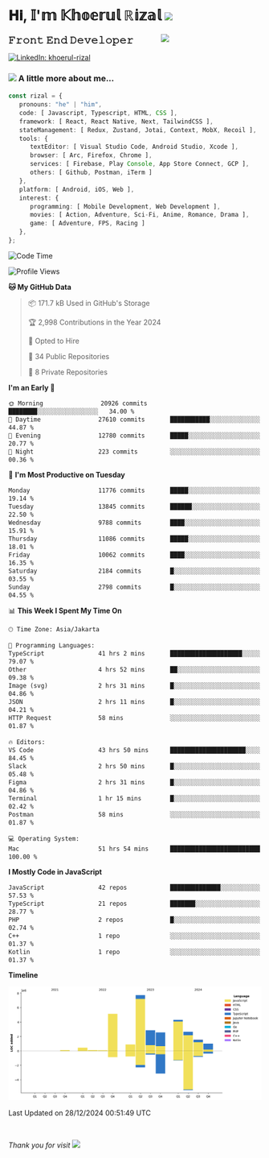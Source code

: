<h1> 𝐇𝐢, 𝕀'𝕞 𝕂𝕙𝕠𝕖𝕣𝕦𝕝 ℝ𝕚𝕫𝕒𝕝 <img src="https://media.giphy.com/media/mGcNjsfWAjY5AEZNw6/giphy.gif" width="50"></h1>
<img align='right' src="https://media.giphy.com/media/v1.Y2lkPTc5MGI3NjExOWI2ajR2NGJubzBsZHFuaHMwajRrcDNsNXJwOG8yb3F0NjhkNXF4OSZlcD12MV9pbnRlcm5hbF9naWZfYnlfaWQmY3Q9cw/fkZukR450RQ1qnGaq9/giphy.gif" width="200">
<strong style="font-size:20px;">𝙵𝚛𝚘𝚗𝚝 𝙴𝚗𝚍 𝙳𝚎𝚟𝚎𝚕𝚘𝚙𝚎𝚛</strong>
</p></em>

[![LinkedIn: khoerul-rizal](https://img.shields.io/badge/khoerul--rizal-blue?style=flat-square&logo=Linkedin&logoColor=white&link=https://www.linkedin.com/in/khoerul-rizal/)](https://www.linkedin.com/in/khoerul-rizal/)

### <img src="https://media.giphy.com/media/VgCDAzcKvsR6OM0uWg/giphy.gif" width="50"> A little more about me...

```typescript
const rizal = {
   pronouns: "he" | "him",
   code: [ Javascript, Typescript, HTML, CSS ],
   framework: [ React, React Native, Next, TailwindCSS ],
   stateManagement: [ Redux, Zustand, Jotai, Context, MobX, Recoil ],
   tools: {
      textEditor: [ Visual Studio Code, Android Studio, Xcode ],
      browser: [ Arc, Firefox, Chrome ],
      services: [ Firebase, Play Console, App Store Connect, GCP ],
      others: [ Github, Postman, iTerm ]
   },
   platform: [ Android, iOS, Web ],
   interest: {
      programming: [ Mobile Development, Web Development ],
      movies: [ Action, Adventure, Sci-Fi, Anime, Romance, Drama ],
      game: [ Adventure, FPS, Racing ]
   },
};
```

<!--START_SECTION:waka-->
![Code Time](http://img.shields.io/badge/Code%20Time-1%2C937%20hrs%208%20mins-blue)

![Profile Views](http://img.shields.io/badge/Profile%20Views-0-blue)

**🐱 My GitHub Data** 

> 📦 171.7 kB Used in GitHub's Storage 
 > 
> 🏆 2,998 Contributions in the Year 2024
 > 
> 💼 Opted to Hire
 > 
> 📜 34 Public Repositories 
 > 
> 🔑 8 Private Repositories 
 > 
**I'm an Early 🐤** 

```text
🌞 Morning                20926 commits       ████████░░░░░░░░░░░░░░░░░   34.00 % 
🌆 Daytime                27610 commits       ███████████░░░░░░░░░░░░░░   44.87 % 
🌃 Evening                12780 commits       █████░░░░░░░░░░░░░░░░░░░░   20.77 % 
🌙 Night                  223 commits         ░░░░░░░░░░░░░░░░░░░░░░░░░   00.36 % 
```
📅 **I'm Most Productive on Tuesday** 

```text
Monday                   11776 commits       █████░░░░░░░░░░░░░░░░░░░░   19.14 % 
Tuesday                  13845 commits       ██████░░░░░░░░░░░░░░░░░░░   22.50 % 
Wednesday                9788 commits        ████░░░░░░░░░░░░░░░░░░░░░   15.91 % 
Thursday                 11086 commits       █████░░░░░░░░░░░░░░░░░░░░   18.01 % 
Friday                   10062 commits       ████░░░░░░░░░░░░░░░░░░░░░   16.35 % 
Saturday                 2184 commits        █░░░░░░░░░░░░░░░░░░░░░░░░   03.55 % 
Sunday                   2798 commits        █░░░░░░░░░░░░░░░░░░░░░░░░   04.55 % 
```


📊 **This Week I Spent My Time On** 

```text
🕑︎ Time Zone: Asia/Jakarta

💬 Programming Languages: 
TypeScript               41 hrs 2 mins       ████████████████████░░░░░   79.07 % 
Other                    4 hrs 52 mins       ██░░░░░░░░░░░░░░░░░░░░░░░   09.38 % 
Image (svg)              2 hrs 31 mins       █░░░░░░░░░░░░░░░░░░░░░░░░   04.86 % 
JSON                     2 hrs 11 mins       █░░░░░░░░░░░░░░░░░░░░░░░░   04.21 % 
HTTP Request             58 mins             ░░░░░░░░░░░░░░░░░░░░░░░░░   01.87 % 

🔥 Editors: 
VS Code                  43 hrs 50 mins      █████████████████████░░░░   84.45 % 
Slack                    2 hrs 50 mins       █░░░░░░░░░░░░░░░░░░░░░░░░   05.48 % 
Figma                    2 hrs 31 mins       █░░░░░░░░░░░░░░░░░░░░░░░░   04.86 % 
Terminal                 1 hr 15 mins        █░░░░░░░░░░░░░░░░░░░░░░░░   02.42 % 
Postman                  58 mins             ░░░░░░░░░░░░░░░░░░░░░░░░░   01.87 % 

💻 Operating System: 
Mac                      51 hrs 54 mins      █████████████████████████   100.00 % 
```

**I Mostly Code in JavaScript** 

```text
JavaScript               42 repos            ██████████████░░░░░░░░░░░   57.53 % 
TypeScript               21 repos            ███████░░░░░░░░░░░░░░░░░░   28.77 % 
PHP                      2 repos             █░░░░░░░░░░░░░░░░░░░░░░░░   02.74 % 
C++                      1 repo              ░░░░░░░░░░░░░░░░░░░░░░░░░   01.37 % 
Kotlin                   1 repo              ░░░░░░░░░░░░░░░░░░░░░░░░░   01.37 % 
```



**Timeline**

![Lines of Code chart](https://raw.githubusercontent.com/khoerulrizal/khoerulrizal/main/assets/bar_graph.png)


 Last Updated on 28/12/2024 00:51:49 UTC
<!--END_SECTION:waka-->
</details>
<br/>

<em>Thank you for visit</em> <img src="https://media.giphy.com/media/v1.Y2lkPTc5MGI3NjExcHdvNm1qZWtjaGw0ZjdwM3Z3NnY2dHlueTVuODBta2FiY20wM2YybSZlcD12MV9pbnRlcm5hbF9naWZfYnlfaWQmY3Q9cw/tV25tpdKqdFa9x81k2/giphy.gif" width="40">
